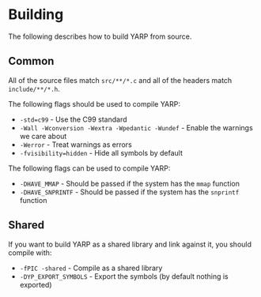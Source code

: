 # Building

The following describes how to build YARP from source.

## Common

All of the source files match `src/**/*.c` and all of the headers match `include/**/*.h`.

The following flags should be used to compile YARP:

* `-std=c99` - Use the C99 standard
* `-Wall -Wconversion -Wextra -Wpedantic -Wundef` - Enable the warnings we care about
* `-Werror` - Treat warnings as errors
* `-fvisibility=hidden` - Hide all symbols by default

The following flags can be used to compile YARP:

* `-DHAVE_MMAP` - Should be passed if the system has the `mmap` function
* `-DHAVE_SNPRINTF` - Should be passed if the system has the `snprintf` function

## Shared

If you want to build YARP as a shared library and link against it, you should compile with:

* `-fPIC -shared` - Compile as a shared library
* `-DYP_EXPORT_SYMBOLS` - Export the symbols (by default nothing is exported)
